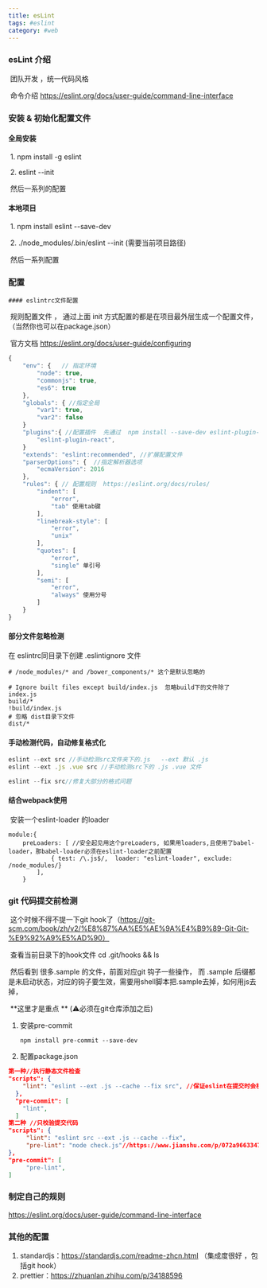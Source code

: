```yaml
---
title: esLint
tags: #eslint 
category: #web
---
```

### esLint 介绍

​	团队开发	，统一代码风格 

​	命令介绍  https://eslint.org/docs/user-guide/command-line-interface

### 安装 & 初始化配置文件

 #### 	全局安装

​		1. npm install -g eslint

​		2. eslint --init

​		然后一系列的配置 

#### 	本地项目 

​		1.  npm install eslint --save-dev

​		2.  ./node_modules/.bin/eslint --init  (需要当前项目路径)

​		然后一系列配置

### 配置

	#### eslintrc文件配置

​	规则配置文件 ，  通过上面 init 方式配置的都是在项目最外层生成一个配置文件， （当然你也可以在package.json）

​	官方文档 https://eslint.org/docs/user-guide/configuring

```js
{
    "env": {   // 指定环境
        "node": true,
        "commonjs": true,
        "es6": true
    },
    "globals": { //指定全局
        "var1": true,
        "var2": false
    }
    "plugins":{ //配置插件  先通过  npm install --save-dev eslint-plugin-react  最好在init前安装
        "eslint-plugin-react",
    }
    "extends": "eslint:recommended", //扩展配置文件
    "parserOptions": {  //指定解析器选项
        "ecmaVersion": 2016
    },
    "rules": { // 配置规则  https://eslint.org/docs/rules/
        "indent": [
            "error",
            "tab" 使用tab键
        ],
        "linebreak-style": [
            "error",
            "unix"
        ],
        "quotes": [ 
            "error",
            "single" 单引号
        ],
        "semi": [ 
            "error",
            "always" 使用分号
        ]
    }
}
```



#### 部分文件忽略检测

 在 eslintrc同目录下创建 .eslintignore 文件

```
# /node_modules/* and /bower_components/* 这个是默认忽略的

# Ignore built files except build/index.js  忽略build下的文件除了 index.js
build/*
!build/index.js
# 忽略 dist目录下文件
dist/*
```

#### 手动检测代码，自动修复格式化

```js
eslint --ext src //手动检测src文件夹下的.js   --ext 默认 .js 
eslint --ext .js .vue src //手动检测src下的 .js .vue 文件

eslint --fix src//修复大部分的格式问题
```



 #### 结合webpack使用

​	安装一个eslint-loader 的loader​ 

```
module:{  
	preLoaders: [ //安全起见用这个preLoaders, 如果用loaders,且使用了babel-loader，那babel-loader必须在eslint-loader之前配置
			{ test: /\.js$/,  loader: "eslint-loader", exclude: /node_modules/}
		],  	
	}

```

### git 代码提交前检测

​	这个时候不得不提一下git hook了（https://git-scm.com/book/zh/v2/%E8%87%AA%E5%AE%9A%E4%B9%89-Git-Git-%E9%92%A9%E5%AD%90）​	

​	查看当前目录下的hook文件     cd .git/hooks && ls      

​	然后看到 很多.sample 的文件，前面对应git 钩子一些操作， 而 .sample 后缀都是未启动状态，对应的钩子要生效，需要用shell脚本把.sample去掉，如何用js去掉，

​	**这里才是重点 ** (⚠️必须在git仓库添加之后)

 1. 安装pre-commit   

    ```shell
    npm install pre-commit --save-dev
    ```

 2.  配置package.json

```json
第一种//执行静态文件检查
"scripts": {
    "lint": "eslint --ext .js --cache --fix src", //保证eslint在提交时会校验src目录下的js文件
  },
  "pre-commit": [
    "lint",
  ]
第二种 //只校验提交代码
"scripts": {
     "lint": "eslint src --ext .js --cache --fix",
     "pre-lint": "node check.js"//https://www.jianshu.com/p/072a96633479
},
"pre-commit": [
     "pre-lint",
]
```


### 制定自己的规则

https://eslint.org/docs/user-guide/command-line-interface



### 其他的配置

1. standardjs：<https://standardjs.com/readme-zhcn.html>     （集成度很好 ，包括git hook）
2. prettier：https://zhuanlan.zhihu.com/p/34188596
